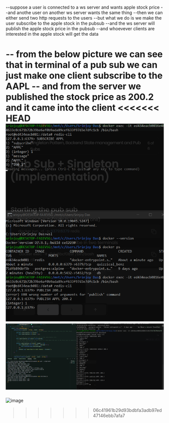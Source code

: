 --suppose a user is connected to a ws server and wants apple stock price
--and anothe user on another ws server wants the same thing 
--then we can either send two http requests to the users
--but what we do is we make the user subscribe to the apple stock in the pubsub
--and the ws server will publish the apple stock price in the pubsub
--and whoevever clients are interested in the apple stock will get the data

-- from the below picture we can see that in terminal of a pub sub we can just make one client subscribe to the AAPL
-- and from the server we published the stock price as 200.2 and it came into the client
<<<<<<< HEAD
![ss](image.png)
![alt text](image-1.png)
=======
![image](https://github.com/user-attachments/assets/941541da-619f-468f-bb6e-53e3650c4e76)
>>>>>>> 06c41961b29d93bdbfa3adb97ed47146ebb7afa7

